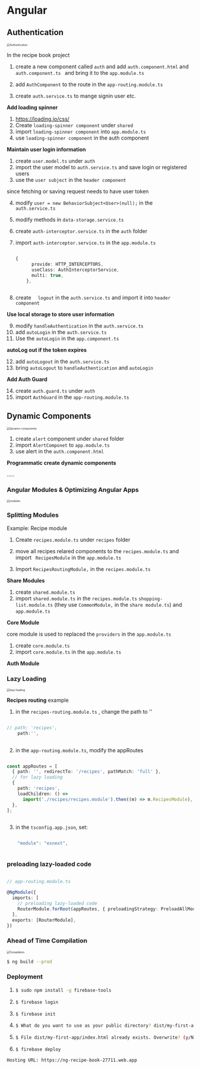 # Angular



## Authentication

<img src="images/Authentication.png" alt="Authentication" style="zoom:50%;" />

In the recipe book project

1. create a new component called `auth` and add `auth.component.html` and `auth.component.ts ` and bring it to the `app.module.ts`
2. add `AuthComponent` to the route in the `app-routing.module.ts`

3. create `auth.service.ts` to mange signin user etc.



**Add loading spinner**

1. https://loading.io/css/
2. Create `loading-spinner component` under `shared`
3. import  `loading-spinner component`  into `app.module.ts`
4. use  `loading-spinner component`  in the auth component



**Maintain user login information**

1. create `user.model.ts` under `auth`
2. import the user model to `auth.service.ts` and save login or registered users
3. use the `user subject` in the `header component`

since fetching or saving request needs to have user token

4. modify `user = new BehaviorSubject<User>(null);` in the `auth.service.ts`

5. modify methods in `data-storage.service.ts`

6. create `auth-interceptor.service.ts` in the `auth` folder

7. import `auth-interceptor.service.ts` in the `app.module.ts`

   ```typescript
   
   {
         provide: HTTP_INTERCEPTORS,
         useClass: AuthInterceptorService,
         multi: true,
       },
         
   ```
   
   
   
   
   
8. create `  logout` in the `auth.service.ts` and import it into `header component`

   

**Use local storage to store user information** 

9. modify `handleAuthentication` in the `auth.service.ts`
10. add `autoLogin` in the `auth.service.ts`
11. Use the `autoLogin` in the `app.component.ts`



**autoLog out if the token expires**

12. add `autoLogout` in the `auth.service.ts` 
13. bring `autoLogout` to `handleAuthentication` and `autoLogin`



**Add Auth Guard**

14. create `auth.guard.ts` under `auth`
15. import `AuthGuard` in the `app-routing.module.ts`



## Dynamic Components

<img src="images/dynamic-components.png" alt="dynamic-components" style="zoom:50%;" />



1. create `alert` component under `shared` folder
2. import `AlertComponet` to `app.module.ts`
3. use alert in the `auth.component.html`



**Programmatic create dynamic components**

.....



### Angular Modules & Optimizing Angular Apps



<img src="images/modules.png" alt="modules" style="zoom:50%;" />





### Splitting Modules

Example: Recipe module 

1. Create `recipes.module.ts` under `recipes`  folder

2. move all recipes relared components to the `recipes.module.ts` and import ` RecipesModule` in the `app.module.ts`

3. Import `RecipesRoutingModule,` in the `recipes.module.ts`

   


**Share Modules**

1. create `shared.module.ts`
2. import `shared.module.ts` in the `recipes.module.ts` `shopping-list.module.ts` (they use `CommonModule,` in the `share module.ts`) and `app.module.ts`



**Core Module**

core module is used to replaced the `providers` in the `app.module.ts`



1. create `core.module.ts`
2. import `core.module.ts` in the `app.module.ts`



**Auth Module**





### Lazy Loading



<img src="images/lazy-loading.png" alt="lazy-loading" style="zoom:50%;" />



**Recipes routing** example

1. in the `recipes-routing.module.ts` , change the path to ''

```typescript

// path: 'recipes',
    path:'',
      
```



2. in the `app-routing.module.ts`, modify the appRoutes

```typescript

const appRoutes = [
  { path: '', redirectTo: '/recipes', pathMatch: 'full' },
  // for lazy loading
  {
    path: 'recipes',
    loadChildren: () =>
      import('./recipes/recipes.module').then((m) => m.RecipesModule),
  },
];
    
```



3. in the `tsconfig.app.json`, set:

```typescript

    "module": "esnext",
      
```





### preloading lazy-loaded code



```typescript

// app-routing.module.ts

@NgModule({
  imports: [
    // preloading lazy-loaded code
    RouterModule.forRoot(appRoutes, { preloadingStrategy: PreloadAllModules }),
  ],
  exports: [RouterModule],
})
```



 



### Ahead of Time Compilation

<img src="images/Compilation.png" alt="Compilation" style="zoom:50%;" />

```bash
$ ng build --prod
```



### Deployment

1. ```bash
   $ sudo npm install -g firebase-tools
   ```

2. ```bash
   $ firebase login
   ```

3. ```bash
   $ firebase init
   ```

4. ```bash
   $ What do you want to use as your public directory? dist/my-first-app
   ```

5. ```bash
   $ File dist/my-first-app/index.html already exists. Overwrite? (y/N) N
   ```

6. ```bash
   $ firebase deploy
   ```



```bash
Hosting URL: https://ng-recipe-book-27711.web.app
```



